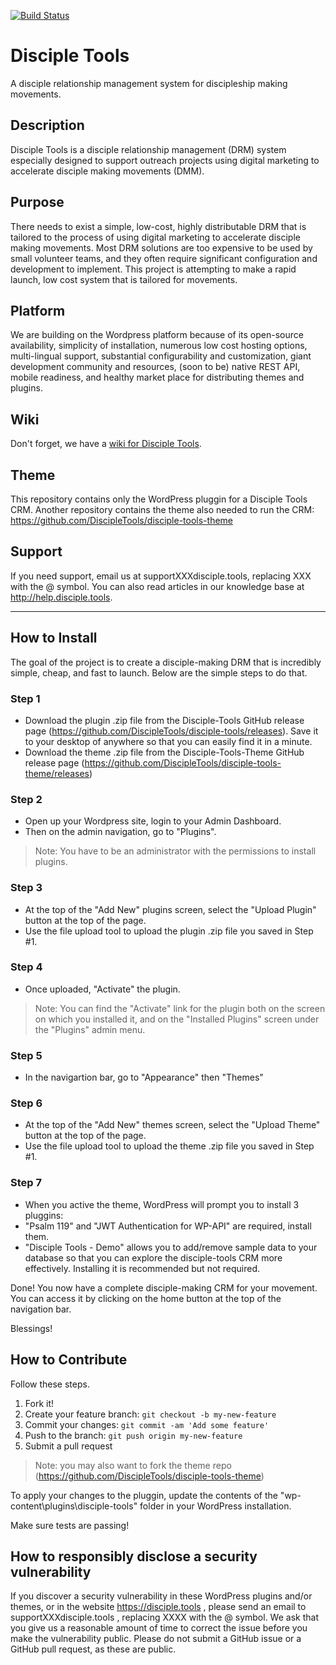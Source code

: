 [![Build Status](https://travis-ci.org/DiscipleTools/disciple-tools.svg?branch=master)](https://travis-ci.org/DiscipleTools/disciple-tools)

# Disciple Tools
A disciple relationship management system for discipleship making movements.

## Description
Disciple Tools is a disciple relationship management (DRM) system especially designed to support outreach projects using digital marketing to accelerate disciple making movements (DMM).

## Purpose
There needs to exist a simple, low-cost, highly distributable DRM that is tailored to the process of using digital marketing to accelerate disciple making movements. Most DRM solutions are too expensive to be used by small volunteer teams, and they often require significant configuration and development to implement. This project is attempting to make a rapid launch, low cost system that is tailored for movements.

## Platform
We are building on the Wordpress platform because of its open-source availability, simplicity of installation, numerous low cost hosting options, multi-lingual support, substantial configurability and customization, giant development community and resources, (soon to be) native REST API, mobile readiness, and healthy market place for distributing themes and plugins.

## Wiki

Don't forget, we have a [wiki for Disciple Tools](https://github.com/DiscipleTools/disciple-tools/wiki).

## Theme

This repository contains only the WordPress pluggin for a Disciple Tools CRM. Another repository contains the theme also needed to run the CRM:  
https://github.com/DiscipleTools/disciple-tools-theme

## Support

If you need support, email us at supportXXXdisciple.tools, replacing XXX with the @ symbol. You can also read articles in our knowledge base at http://help.disciple.tools.

---

## How to Install
The goal of the project is to create a disciple-making DRM that is incredibly simple, cheap, and fast to launch. Below are the simple steps to do that.

### Step 1
- Download the plugin .zip file from the Disciple-Tools GitHub release page (https://github.com/DiscipleTools/disciple-tools/releases). Save it to your desktop of anywhere so that you can easily find it in a minute.
- Download the theme .zip file from the Disciple-Tools-Theme GitHub release page (https://github.com/DiscipleTools/disciple-tools-theme/releases)

### Step 2
- Open up your Wordpress site, login to your Admin Dashboard.
- Then on the admin navigation, go to "Plugins".

> Note: You have to be an administrator with the permissions to install plugins.

### Step 3
- At the top of the "Add New" plugins screen, select the "Upload Plugin" button at the top of the page.
- Use the file upload tool to upload the plugin .zip file you saved in Step #1.

### Step 4
- Once uploaded, "Activate" the plugin.
> Note: You can find the "Activate" link for the plugin both on the screen on which you installed it, and on the "Installed Plugins" screen under the "Plugins" admin menu.

### Step 5
- In the navigartion bar, go to "Appearance" then "Themes"

### Step 6
- At the top of the "Add New" themes screen, select the "Upload Theme" button at the top of the page.
- Use the file upload tool to upload the theme .zip file you saved in Step #1.

### Step 7
- When you active the theme, WordPress will prompt you to install 3 pluggins: 
- "Psalm 119" and "JWT Authentication for WP-API" are required, install them.
- "Disciple Tools - Demo" allows you to add/remove sample data to your database so that you can explore the disciple-tools CRM more effectively. Installing it is recommended but not required.

Done! You now have a complete disciple-making CRM for your movement.
You can access it by clicking on the home button at the top of the navigation bar.


 Blessings!

## How to Contribute

Follow these steps.

1. Fork it!
1. Create your feature branch: `git checkout -b my-new-feature`
1. Commit your changes: `git commit -am 'Add some feature'`
1. Push to the branch: `git push origin my-new-feature`
1. Submit a pull request

> Note: you may also want to fork the theme repo (https://github.com/DiscipleTools/disciple-tools-theme)

To apply your changes to the pluggin, update the contents of the "wp-content\plugins\disciple-tools" folder in your WordPress installation.

Make sure tests are passing!


## How to responsibly disclose a security vulnerability

If you discover a security vulnerability in these WordPress plugins and/or themes, or in the website https://disciple.tools , please send an email to supportXXXdisciple.tools , replacing XXXX with the @ symbol. We ask that you give us a reasonable amount of time to correct the issue before you make the vulnerability public. Please do not submit a GitHub issue or a GitHub pull request, as these are public.
